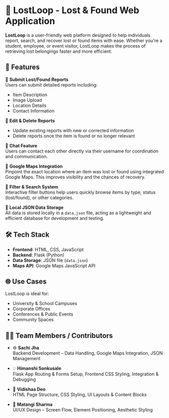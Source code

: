 # 🧭 LostLoop - Lost & Found Web Application

**LostLoop** is a user-friendly web platform designed to help individuals report, search, and recover lost or found items with ease. Whether you're a student, employee, or event visitor, LostLoop makes the process of retrieving lost belongings faster and more efficient.



## 🚀 Features

🔹 **Submit Lost/Found Reports**  
Users can submit detailed reports including:
- Item Description
- Image Upload
- Location Details
- Contact Information

🔹 **Edit & Delete Reports**  
- Update existing reports with new or corrected information  
- Delete reports once the item is found or no longer relevant

🔹 **Chat Feature**  
Users can contact each other directly via their username for coordination and communication.

🔹 **Google Maps Integration**  
Pinpoint the exact location where an item was lost or found using integrated Google Maps. This improves visibility and the chances of recovery.

🔹 **Filter & Search System**  
Interactive filter buttons help users quickly browse items by type, status (lost/found), or other categories.

🔹 **Local JSON Data Storage**  
All data is stored locally in a `data.json` file, acting as a lightweight and efficient database for development and testing.



## 🛠️ Tech Stack

- **Frontend**: HTML, CSS, JavaScript  
- **Backend**: Flask (Python)  
- **Data Storage**: JSON file (`data.json`)  
- **Maps API**: Google Maps JavaScript API


## 🌐 Use Cases

LostLoop is ideal for:
- University & School Campuses  
- Corporate Offices  
- Conferences & Public Events  
- Community Spaces

## 👨‍💻 Team Members / Contributors

- ⚙️ **Sachi Jha**  
  Backend Development – Data Handling, Google Maps Integration, JSON Management

- 💡 **Himanshi Sonkusale**  
  Flask App Routing & Forms Setup, Frontend CSS Styling, Integration & Debugging

- 🎨 **Vidishaa Deo**  
  HTML Page Structure, CSS Styling, UI Layouts & Content Blocks

- 🧠 **Matangi Sharma**  
  UI/UX Design – Screen Flow, Element Positioning, Aesthetic Styling 
  